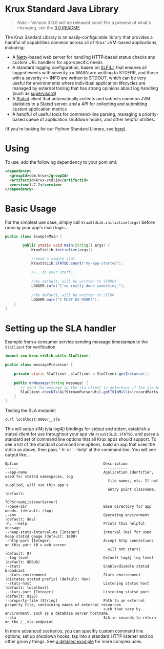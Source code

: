 Krux Standard Java Library
==========================

> *Note* - Version 3.0.0 will be released soon!  For a preview of what's changing, see the 
> [3.0 README](https://github.com/krux/java-stdlib/tree/v3)

The Krux Sandard Library is an easily-configurable library that provides a handful of capabilities common across all of Krux' JVM-based applications, including:

* A [Netty](http://netty.io)-based web server for handling HTTP-based status checks and custom URL handlers for app-specific needs
* A standard logging configuration, based on [SLF4J](http://www.slf4j.org), that ensures all logged events with severity >= WARN are writting to STDERR, and those with a severity <= INFO are written to STDOUT, which can be very useful for environments where individual application lifecycles are managed by external tooling that has strong opinions about log handling (such as [supervisord](http://supervisord.org))
* A [Statsd](https://github.com/etsy/statsd) client that automatically collects and submits common JVM statistics to a Statsd server, and a API for collecting and submitting custom application metrics
* A handful of useful tools for command-line parsing, managing a priority-based queue of application shutdown hooks, and other helpful utilities.

(If you're looking for our Python Standard Library, see [here](https://github.com/krux/python-krux-stdlib)).

# Using

To use, add the following dependency to your pom.xml:

```xml
<dependency>
  <groupId>com.krux</groupId>
  <artifactId>krux-stdlib</artifactId>
  <version>1.7.2</version>
</dependency>
```

# Basic Usage

For the simplest use case, simply call `KruxStdLib.initialize(args)` before running your app's main logic...

```java
public class ExampleMain {

		public static void main(String[] args) {
			KruxStdLib.initialize(args);

            //send a simple stat
            KruxStdLib.STATSD.count("my-app-started");
            
			//...do your stuff...
			
			//by default, will be written to STDOUT
			LOGGER.info("I've really done something.");
			
			//by default, will be written to STERR
            LOGGER.warn("I MUST DO MORE!");
	}
}
```

# Setting up the SLA handler

Example from a consumer service sending message timestamps to the `SlaClient` for verification.

```java
import com.krux.stdlib.utils.SlaClient;

public class messageProcessor { 
    
    private static SlaClient _slaClient = SlaClient.getInstance();
    
    public onMessage(String message) {
       // send the message to the sla client to determine if the sla has been met
       SlaClient.checkTs(GifStreamParserUtil.getTSInMillis(recordParts));
    }
}
```

Testing the SLA endpoint

```bash
curl localhost:8080/__sla
```


This will setup slf4j (via log4j) bindings for stdout and stderr, establish a statsd client for use throughout your app via `KruxStdLib.STATSD`, and parse a standard set of command line options that all Krux apps should support. To see a list of the standard command line options, build an app that uses the stdlib as above, then pass '-h' or '--help' at the command line.  You will see output like...

```
Option                                       Description                                              
------                                       -----------                                              
--app-name                                   Application identifier, used for statsd namespaces, log  
                                               file names, etc. If not supplied, will use this app's  
                                               entry point classname. (default:                       
                                               TCPStreamListenerServer)                               
--base-dir                                   Base directory for app needs. (default: /tmp)            
--env                                        Operating environment (default: dev)                     
-h, --help                                   Prints this helpful message                              
--heap-stats-interval-ms [Integer]           Interval (ms) for used heap statsd gauge (default: 1000) 
--http-port [Integer]                        Accept http connections on this port (0 = web server     
                                               will not start) (default: 0)                           
--log-level                                  Default log4j log level (default: DEBUG)                               
--stats                                      Enable/disable statsd broadcast                          
--stats-environment                          Stats environment (dictates statsd prefix) (default: dev)
--stats-host                                 Listening statsd host (default: localhost)               
--stats-port [Integer]                       Listening statsd port (default: 8125)
--property-file [String]                     Path to an external property file, containing names of external resources
                                             such that vary by environment, such as a database server hostname.
--sla                                        SLA in seconds to return on the /__sla endpoint                                          
```

In more advanced scenarios, you can specifiy custom command line options, set up shutdown hooks, tap into a standard HTTP listener and do other groovy things. See [a detailed example](https://github.com/krux/java-krux-stdlib/blob/master/src/main/java/com/krux/stdlib/sample/ExampleMain.java) for more complex uses.

